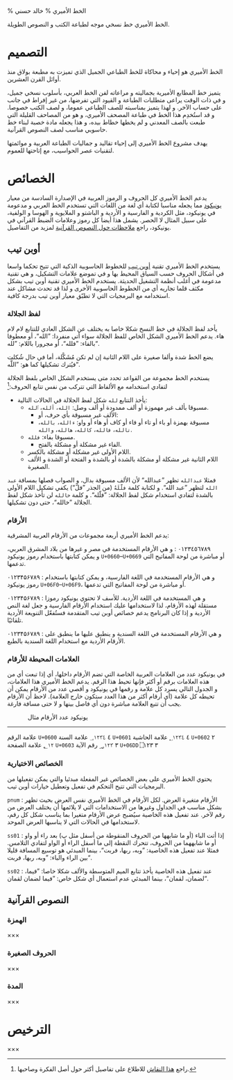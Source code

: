 % الخط الأميري
% خالد حسني

الخط الأميري خط نسخي موجه لطباعة الكتب و النصوص الطويلة.

# التصميم

الخط الأميري هو إحياء و محاكاة للخط الطباعي الجميل الذي تميزت به مطبعة بولاق منذ
أوائل القرن العشرين.

يتميز خط المطابع الأميرية بجماليته و مراعاته لفن الخط العربي، بأسلوب نسخي جميل،
و في ذات الوقت يراعى متطلبات الطباعة و القيود التي تفرضها، من غير إفراط في جانب
على حساب الآخر. و لهذا يتميز بمناسبته للصف الطباعي عموما، و لصف الكتب خصوصا.
و قد استُخدِم هذا الخط في طباعة المصحف الأميري، و هو من المصاحف القليلة التي طبعت
بالصف المعدني و لم يخطها خطاط بيده، و هذا يجعله مادة خصبة لبناء خط حاسوبي مناسب
لصف النصوص القرآنية.

يهدف مشروع الخط الأميري إلى إحياء تقاليد و جماليات الطباعة العربية و موائمتها
لتقنيات عصر الحواسيب، مع إتاحتها للعموم.

# الخصائص

يدعم الخط الأميري كل الحروف و الرموز العربية في الإصدارة السادسة من معيار
[يونيكود] مما يجعله مناسبا لكتابة أي لغة من اللغات التي تستخدم الخط العربي
و مدعومة في يونيكود، مثل الكردية و الفارسية و الأردية و الباشتو و الملايوية
و الهوسا و الولفية، على سبيل المثال لا الحصر. يشمل هذا أيضا كل رموز وعلامات الضبط
القرآني في يونيكود، راجع [ملاحظات حول النصوص القرآنية](#النصوص-القرآنية) لمزيد
من التفاصيل.

## أوبن تيب

يستخدم الخط الأميري تقنية [أوبن تيب] للخطوط الحاسوبية الذكية التي تتيح تحكما
واسعا في أشكال الحروف حسب السياق المحيط بها و في تموضع علامات التشكيل، و هي
تقنية مدعومة في أغلب أنظمة التشغيل الحديثة.  يستخدم الخط الأميري تقنية أوبن تيب
بشكل مكثف قلما تجاريه أي من الخطوط الحاسوبية الأخرى و لذا قد تحدث مشاكل عند
استخدامه مع البرمجيات التي لا تطبّق معيار أوبن تيب بدرجة كافية.

### لفظ الجلالة

يأخد لفظ الجلالة في خط النسخ شكلا خاصا به يختلف عن الشكل العادي للتتابع لام لام
هاء. يدعم الخط الأميري الشكل الخاص للفظ الجلالة سواء أتي منفردا: ”الله“، أو
معطوفا بالفاء: ”فلله“، أو مجرورا باللام: ”لله“.

يضع الخط شدة وألفا صغيرة على اللام الثانية إن لم تكن مُشَكَّلة، أما في حال شُكلت
فيُترك تشكيلها كما هو: ”اللَّه“.

يستخدم الخط مجموعة من القواعد تحدد متى يستخدم الشكل الخاص بلفظ الجلالة لتفادي
استخدامه مع الألفاظ التي تتركب من نفس تتابع الحروف:[^1]

* يأخذ التتابع `لله` شكل لفظ الجلالة في الحالات التالية:
    * مسبوقا بألف غير مهموزة أو ألف ممدودة أو ألف وصل: `الله`، `آلله`،
      `ٱلله`.
        * الألف غير مسبوقة بأي حرف، أو:
        * مسبوقة بهمزة أو باء أو تاء أو فاء أو كاف أو هاء أو واو:
         `ءالله`، `بالله`، `تالله`، `فالله`، `كالله`، `هالله`، `والله`.
    * مسبوقا بفاء: `فلله`.
        * الفاء غير مشكلة أو مشكلة بالفتح.
    * اللام الأولى غير مشكلة أو مشكلة بالكسر.
    * اللام الثانية غير مشكلة أو مشكلة بالشدة أو بالشدة و الفتحة أو الشدة
      و الألف الصغيرة.

فمثلا `عبدالله` تظهر ”عبدالله“ لأن الألف مسبوقة بدال، و الصواب فصلها بمسافة `عبد
الله` لتظهر ”عبد الله“. و لكتابة كلمة `فلَّلَهُ` (من الجذر ”فلّ“) يكفي تشكيل اللام
الأولى بالشدة لتفادي استخدام شكل لفظ الجلالة: ”فلّله“. و كلمة `خالله` لن تأخذ شكل
لفظ الجلالة ”خالله“، حتى دون تشكيلها.

### الأرقام

يدعم الخط الأميري أربعة مجموعات من الأرقام العربية المشرقية:

٠١٢٣٤٥٦٧٨٩
:    و هي الأرقام المستخدمة في مصر و غيرها من بلاد المشرق العربي، و يمكن كتابتها
     باستخدام رموز يونيكود `U+0660`–`U+0669` أو مباشرة من لوحة المفاتيح التي
     تدعمها.

۰۱۲۳۴۵۶۷۸۹
:    و هي الأرقام المستخدمة في اللغة الفارسية، و يمكن كتابتها باستخدام رموز
     يونيكود `U+06F0`–`U+06F9`، أو مباشرة من لوحة المفاتيح التي تدعمها.

<span lang="ur">۰۱۲۳۴۵۶۷۸۹</span>
:    و هي المستخدمة في اللغة الأردية. للأسف لا تحتوي يونيكود رموزا مستقلة لهذه
     الأرقام، لذا لاستخدامها عليك استخدام الأرقام الفارسية و جعل لغة النص الأردية
     و إذا كان البرنامج يدعم خصائص أوبن تيب المتقدمة فستُفعّل التنويعة الأردية
     تلقائيًا.

<span lang="sd">۰۱۲۳۴۵۶۷۸۹</span>
:    و هي الأرقام المستخدمة في اللغة السندية و ينطبق عليها ما ينطبق على الأرقام
     الأردية مع استخدام اللغة السندية بالطبع.

### العلامات المحيطة للأرقام

في يونيكود عدد من العلامات العربية الخاصة التي تضم الأرقام داخلها، أي إذا تبعت أي
من هذه العلامات برقم أو أكثر فإنها تحيط هذا الرقم. يدعم الخط الأميري هذا العلامات،
و الجدول التالي يسرد كل علامة و رقمها في يونيكود و أقصي عدد من الأرقام يمكن أن
تحيطه كل علامة (أي أرقام أكثر من هذا العدد ستكون خارج العلامة). لاحظ أن الأرقام يجب
أن تتبع العلامة مباشرة دون أي فاصل بينها و لا حتى مسافة فارغة.

               يونيكود    عدد الأرقام    مثال
------------  ---------  -------------  ------------
علامة الرقم    `U+0600`   ٤              &#x0600;١٢٣٤
علامة السنة    `U+0601`   ٤              &#x0601;١٢٣٤
علامة الحاشية  `U+0602`   ٢              &#x0602;١٢
علامة الصفحة   `U+0603`   ٣              &#x0603;١٢٣
رقم الآية      `U+06DD`   ٣              &#x06DD;١٢٣

### الخصائص الاختيارية

يحتوي الخط الأميري على بعض الخصائص غير المفعلة مبدئيا والتي يمكن تفعيلها من
البرمجيات التي تتيح التحكم في تفعيل وتعطيل خيارات أوبن تيب.

`pnum`
:    الأرقام متغيرة العرض. لكل الأرقام في الخط الأميري نفس العرض بحيث تظهر بشكل
     مناسب في الجداول وغيرها من الاستخدامات التي لا يلائمها أن يختلف العرض من رقم
     لآخر. عند تفعيل هذه الخاصية سيُضبح عرض الأرقام متغيرا بما يناسب شكل كل رقم،
     لاستخدامها في الحالات التي لا يناسبها العرض الموحد.

`ss01`
:    إذا أتت الباء (أو ما شابهها من الحروف المنقوطة من أسفل مثل پ) بعد راء أو
     واو أو ما شابههما من الحروف، تتحرك النقطة إلى ما أسفل الراء أو الواو
     لتفادي التلامس. فمثلا عند تفعيل هذه الخاصية: ”<span id="ss01">وبه، ربها،
     فربت</span>“، بينما المبدئي هو توسيع المسافة قليلا بين الراء والباء: ”وبه،
     ربها، فربت“.

`ss02`
:   عند تفعيل هذه الخاصية يأخذ تتابع الميم المتوسطة والألف شكلا خاصا: ”<span
    id="ss02">فيما، لضمان، لقمان</span>“، بينما المبدئي عدم استعمال أي شكل خاص:
    ”فيما لضمان لقمان“.

## النصوص القرآنية

### الهمزة
×××

### الحروف الصغيرة
×××

### المدة
×××

# الترخيص
×××

[^1]: راجع [هذا النقاش](http://www.graphics4arab.com/showthread.php?t=3975)
      للاطلاع على تفاصيل أكثر حول أصل الفكرة وصاحبها.

[أوبن تيب]: http://ar.wikipedia.org/wiki/أوبن_تايب "صفحة ويكيبيديا عن أوبن تيب"
[يونيكود]: http://unicode.org/versions/Unicode6.0.0 "يونيكود 6.0"

